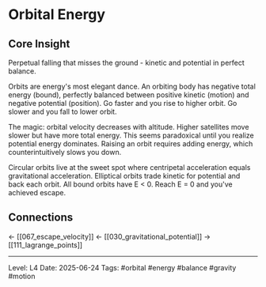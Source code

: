 # Orbital Energy

## Core Insight
Perpetual falling that misses the ground - kinetic and potential in perfect balance.

Orbits are energy's most elegant dance. An orbiting body has negative total energy (bound), perfectly balanced between positive kinetic (motion) and negative potential (position). Go faster and you rise to higher orbit. Go slower and you fall to lower orbit.

The magic: orbital velocity decreases with altitude. Higher satellites move slower but have more total energy. This seems paradoxical until you realize potential energy dominates. Raising an orbit requires adding energy, which counterintuitively slows you down.

Circular orbits live at the sweet spot where centripetal acceleration equals gravitational acceleration. Elliptical orbits trade kinetic for potential and back each orbit. All bound orbits have E < 0. Reach E = 0 and you've achieved escape.

## Connections
← [[067_escape_velocity]]
← [[030_gravitational_potential]]
→ [[111_lagrange_points]]

---
Level: L4
Date: 2025-06-24
Tags: #orbital #energy #balance #gravity #motion